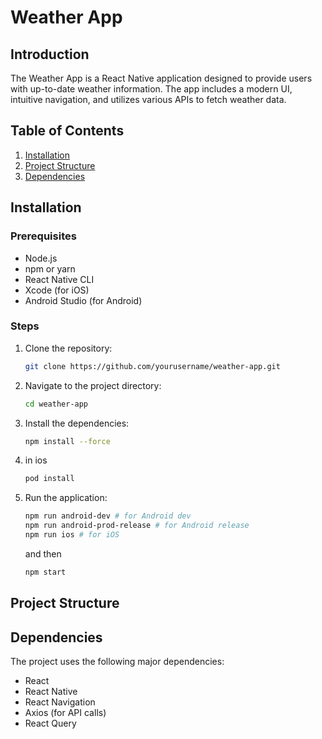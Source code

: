 # Weather App

## Introduction
The Weather App is a React Native application designed to provide users with up-to-date weather information. The app includes a modern UI, intuitive navigation, and utilizes various APIs to fetch weather data.

## Table of Contents
1. [Installation](#installation)
2. [Project Structure](#project-structure)
3. [Dependencies](#dependencies)

## Installation

### Prerequisites
- Node.js
- npm or yarn
- React Native CLI
- Xcode (for iOS)
- Android Studio (for Android)

### Steps
1. Clone the repository:
    ```sh
    git clone https://github.com/yourusername/weather-app.git
    ```
2. Navigate to the project directory:
    ```sh
    cd weather-app
    ```
3. Install the dependencies:
    ```sh
    npm install --force
   
4. in ios
    ```sh
   pod install
   ```   
5. Run the application:
    ```sh
    npm run android-dev # for Android dev
    npm run android-prod-release # for Android release
    npm run ios # for iOS
    ```
    and then
     ```sh
    npm start
    ```

## Project Structure


## Dependencies
The project uses the following major dependencies:
- React
- React Native
- React Navigation
- Axios (for API calls)
- React Query

